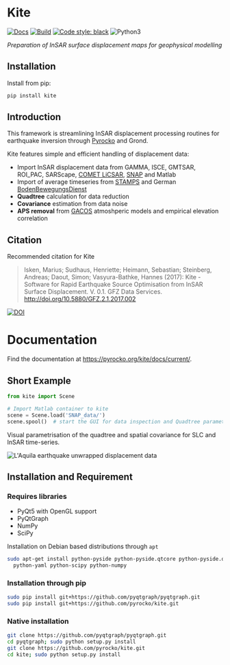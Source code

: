 # Kite

[![Docs](https://img.shields.io/badge/kite-Documentation-blue.svg)](https://pyrocko.org/kite/docs/current/)
[![Build](https://github.com/pyrocko/kite/actions/workflows/build-wheels.yaml/badge.svg)](https://github.com/pyrocko/kite/actions/workflows/build-wheels.yaml)
<a href="https://github.com/psf/black"><img alt="Code style: black" src="https://img.shields.io/badge/code%20style-black-000000.svg"></a>
![Python3](https://img.shields.io/badge/Python-3.7-brightgreen.svg)

_Preparation of InSAR surface displacement maps for geophysical modelling_

## Installation

Install from pip:

```sh
pip install kite
```
## Introduction
This framework is streamlining InSAR displacement processing routines for earthquake inversion through [Pyrocko](https://www.pyrocko.org) and Grond.

Kite features simple and efficient handling of displacement data:

* Import InSAR displacement data from GAMMA, ISCE, GMTSAR, ROI_PAC, SARScape, [COMET LiCSAR](https://comet.nerc.ac.uk/COMET-LiCS-portal/), [SNAP](https://step.esa.int/main/toolboxes/snap/) and Matlab
* Import of average timeseries from [STAMPS](https://homepages.see.leeds.ac.uk/~earahoo/stamps/) and German [BodenBewegungsDienst](https://bodenbewegungsdienst.bgr.de)
* **Quadtree** calculation for data reduction
* **Covariance** estimation from data noise
* **APS removal** from [GACOS](http://ceg-research.ncl.ac.uk/v2/gacos/) atmoshperic models and empirical elevation correlation

## Citation
Recommended citation for Kite

> Isken, Marius; Sudhaus, Henriette; Heimann, Sebastian; Steinberg, Andreas; Daout, Simon; Vasyura-Bathke, Hannes (2017): Kite - Software for Rapid Earthquake Source Optimisation from InSAR Surface Displacement. V. 0.1. GFZ Data Services. http://doi.org/10.5880/GFZ.2.1.2017.002

[![DOI](https://img.shields.io/badge/DOI-10.5880%2FGFZ.2.1.2017.002-blue.svg)](http://doi.org/10.5880/GFZ.2.1.2017.002)

# Documentation
Find the documentation at https://pyrocko.org/kite/docs/current/.

## Short Example
```python
from kite import Scene

# Import Matlab container to kite
scene = Scene.load('SNAP_data/')
scene.spool()  # start the GUI for data inspection and Quadtree parametrisation
```

Visual parametrisation of the quadtree and spatial covariance for SLC and InSAR time-series.

![L'Aquila earthquake unwrapped displacement data](https://pyrocko.org/grond/docs/current/_images/example_spool-quadtree.png)

## Installation and Requirement

### Requires libraries

* PyQt5 with OpenGL support
* PyQtGraph
* NumPy
* SciPy

Installation on Debian based distributions through `apt`

```sh
sudo apt-get install python-pyside python-pyside.qtcore python-pyside.qtopengl\
  python-yaml python-scipy python-numpy
```

### Installation through pip

```sh
sudo pip install git+https://github.com/pyqtgraph/pyqtgraph.git
sudo pip install git+https://github.com/pyrocko/kite.git
```

### Native installation

```sh
git clone https://github.com/pyqtgraph/pyqtgraph.git
cd pyqtgraph; sudo python setup.py install
git clone https://github.com/pyrocko/kite.git
cd kite; sudo python setup.py install
```
